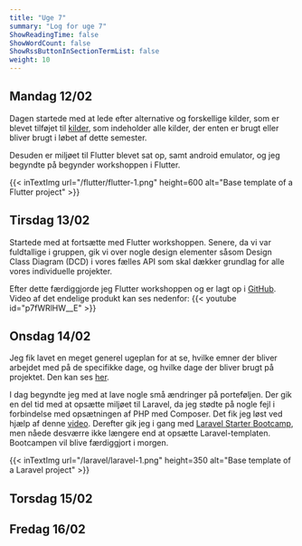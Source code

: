 ```yaml
---
title: "Uge 7"
summary: "Log for uge 7"
ShowReadingTime: false
ShowWordCount: false
ShowRssButtonInSectionTermList: false
weight: 10
---
```


## Mandag 12/02

Dagen startede med at lede efter alternative og forskellige kilder, som er blevet tilføjet til [kilder](/source),
som indeholder alle kilder, der enten er brugt eller bliver brugt i løbet af dette semester.

Desuden er miljøet til Flutter blevet sat op, samt android emulator, og jeg begyndte på begynder workshoppen i Flutter.

{{< inTextImg url="/flutter/flutter-1.png" height=600 alt="Base template of a Flutter project" >}}

## Tirsdag 13/02

Startede med at fortsætte med Flutter workshoppen. Senere, da vi var fuldtallige i gruppen, gik vi over nogle design elementer såsom Design Class Diagram (DCD) i vores fælles API som skal dækker grundlag for alle vores individuelle projekter.

Efter dette færdiggjorde jeg Flutter workshoppen og er lagt op i [GitHub](https://github.com/OguzHooz/namer_app). Video af det endelige produkt kan ses nedenfor:
{{< youtube id="p7fWRlHW__E" >}}

## Onsdag 14/02

Jeg fik lavet en meget generel ugeplan for at se, hvilke emner der bliver arbejdet med på de specifikke dage, og hvilke dage der bliver brugt på projektet. Den kan ses [her](/).

I dag begyndte jeg med at lave nogle små ændringer på porteføljen.
Der gik en del tid med at opsætte miljøet til Laravel, da jeg stødte på nogle fejl i forbindelse med opsætningen af PHP med Composer.
Det fik jeg løst ved hjælp af denne [video](https://www.youtube.com/watch?v=NgZDw8Ravvg). Derefter gik jeg i gang med [Laravel Starter Bootcamp](https://bootcamp.laravel.com/), men nåede desværre ikke længere end at opsætte Laravel-templaten.
Bootcampen vil blive færdiggjort i morgen.

{{< inTextImg url="/laravel/laravel-1.png" height=350 alt="Base template of a Laravel project" >}}

## Torsdag 15/02

## Fredag 16/02